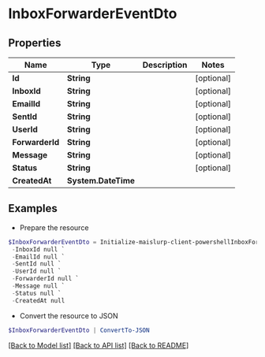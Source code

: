 # InboxForwarderEventDto
## Properties

Name | Type | Description | Notes
------------ | ------------- | ------------- | -------------
**Id** | **String** |  | [optional] 
**InboxId** | **String** |  | [optional] 
**EmailId** | **String** |  | [optional] 
**SentId** | **String** |  | [optional] 
**UserId** | **String** |  | [optional] 
**ForwarderId** | **String** |  | [optional] 
**Message** | **String** |  | [optional] 
**Status** | **String** |  | [optional] 
**CreatedAt** | **System.DateTime** |  | 

## Examples

- Prepare the resource
```powershell
$InboxForwarderEventDto = Initialize-maislurp-client-powershellInboxForwarderEventDto  -Id null `
 -InboxId null `
 -EmailId null `
 -SentId null `
 -UserId null `
 -ForwarderId null `
 -Message null `
 -Status null `
 -CreatedAt null
```

- Convert the resource to JSON
```powershell
$InboxForwarderEventDto | ConvertTo-JSON
```

[[Back to Model list]](../README#documentation-for-models) [[Back to API list]](../README#documentation-for-api-endpoints) [[Back to README]](../README)

